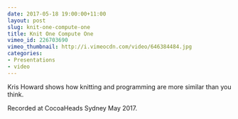 ```yaml
---
date: 2017-05-18 19:00:00+11:00
layout: post
slug: knit-one-compute-one
title: Knit One Compute One
vimeo_id: 226703690
vimeo_thumbnail: http://i.vimeocdn.com/video/646384484.jpg
categories:
- Presentations
- video
---
```


Kris Howard shows how knitting and programming are more similar than you think.

Recorded at CocoaHeads Sydney May 2017.